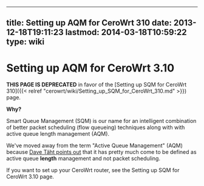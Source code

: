
---
title: Setting up AQM for CeroWrt 310
date: 2013-12-18T19:11:23
lastmod: 2014-03-18T10:59:22
type: wiki
---
Setting up AQM for CeroWrt 3.10
===============================

**THIS PAGE IS DEPRECATED** in favor of the
[Setting up SQM for CeroWrt 310]({{< relref "cerowrt/wiki/Setting_up_SQM_for_CeroWrt_310.md" >}}) page.

**Why?**

Smart Queue Management (SQM) is our name for an intelligent combination
of better packet scheduling (flow queueing) techniques along with with
active queue length management (AQM).

We've moved away from the term "Active Queue Management" (AQM) because
[Dave Täht points
out](https://lists.bufferbloat.net/pipermail/cerowrt-devel/2013-December/001840.html)
that it has pretty much come to be defined as active queue **length**
management and not packet scheduling.

If you want to set up your CeroWrt router, see the <link>Setting up SQM
for CeroWrt 3.10</link> page.
